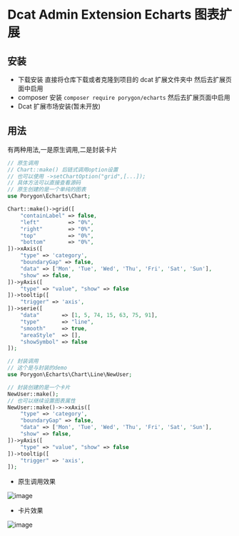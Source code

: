 # Dcat Admin Extension Echarts 图表扩展

## 安装

- 下载安装 直接将仓库下载或者克隆到项目的 dcat 扩展文件夹中 然后去扩展页面中启用
- composer 安装 `composer require porygon/echarts` 然后去扩展页面中启用
- Dcat 扩展市场安装(暂未开放)

## 用法

有两种用法,一是原生调用,二是封装卡片

```php
// 原生调用
// Chart::make() 后链式调用option设置
// 也可以使用 ->setChartOption("grid",[...]);
// 具体方法可以直接查看源码
// 原生创建的是一个单纯的图表
use Porygon\Echarts\Chart;

Chart::make()->grid([
    "containLabel" => false,
    "left"         => "0%",
    "right"        => "0%",
    "top"          => "0%",
    "bottom"       => "0%",
])->xAxis([
    "type" => 'category',
    "boundaryGap" => false,
    "data" => ['Mon', 'Tue', 'Wed', 'Thu', 'Fri', 'Sat', 'Sun'],
    "show" => false,
])->yAxis([
    "type" => "value", "show" => false
])->tooltip([
    "trigger" => 'axis',
])->serie([
    "data"       => [1, 5, 74, 15, 63, 75, 91],
    "type"       => "line",
    "smooth"     => true,
    "areaStyle"  => [],
    "showSymbol" => false
]);

// 封装调用
// 这个是与封装的demo
use Porygon\Echarts\Chart\Line\NewUser;

// 封装创建的是一个卡片
NewUser::make();
// 也可以继续设置图表属性
NewUser::make()->->xAxis([
    "type" => 'category',
    "boundaryGap" => false,
    "data" => ['Mon', 'Tue', 'Wed', 'Thu', 'Fri', 'Sat', 'Sun'],
    "show" => false,
])->yAxis([
    "type" => "value", "show" => false
])->tooltip([
    "trigger" => 'axis',
]);
```

- 原生调用效果

![image](https://user-images.githubusercontent.com/31176914/176086461-e08e9480-5fd0-422c-a16a-f206b7a9043c.png)

- 卡片效果

![image](https://user-images.githubusercontent.com/31176914/176086367-80e18d7d-b1d9-4305-a564-502cd4e4f4f0.png)
